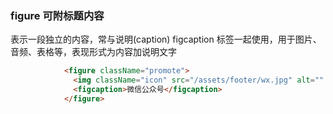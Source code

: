 ### figure 可附标题内容

表示一段独立的内容，常与说明(caption) figcaption 标签一起使用，用于图片、音频、表格等，表现形式为内容加说明文字

```html 
            <figure className="promote">
              <img className="icon" src="/assets/footer/wx.jpg" alt="" />
              <figcaption>微信公众号</figcaption>
            </figure>
```